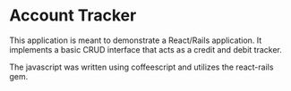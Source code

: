 # Account Tracker

This application is meant to demonstrate a React/Rails application. It implements a basic CRUD interface that acts as a credit and debit tracker.

The javascript was written using coffeescript and utilizes the react-rails gem.
